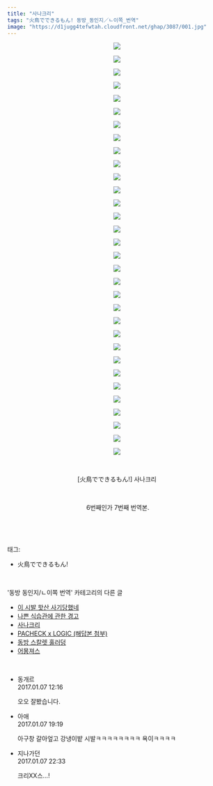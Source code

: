 ```yaml
---
title: "사나크리"
tags: "火鳥でできるもん! 동방_동인지／ㄴ이쪽_번역"
image: "https://d1jugg4tefwtah.cloudfront.net/ghap/3087/001.jpg"
---
```

<div class="article">
<p style="text-align: center; clear: none; float: none;"><img src="{{ site.imgserver11 }}/ghap/3087/001.jpg"/></p>
<p style="text-align: center; clear: none; float: none;"><img src="{{ site.imgserver11 }}/ghap/3087/002.jpg"/></p>
<p style="text-align: center; clear: none; float: none;"><img src="{{ site.imgserver11 }}/ghap/3087/003.jpg"/></p>
<p style="text-align: center; clear: none; float: none;"><img src="{{ site.imgserver11 }}/ghap/3087/004.jpg"/></p>
<p style="text-align: center; clear: none; float: none;"><img src="{{ site.imgserver11 }}/ghap/3087/005.jpg"/></p>
<p style="text-align: center; clear: none; float: none;"><img src="{{ site.imgserver11 }}/ghap/3087/006.jpg"/></p>
<p style="text-align: center; clear: none; float: none;"><img src="{{ site.imgserver11 }}/ghap/3087/007.jpg"/></p>
<p style="text-align: center; clear: none; float: none;"><img src="{{ site.imgserver11 }}/ghap/3087/008.jpg"/></p>
<p style="text-align: center; clear: none; float: none;"><img src="{{ site.imgserver11 }}/ghap/3087/009.jpg"/></p>
<p style="text-align: center; clear: none; float: none;"><img src="{{ site.imgserver11 }}/ghap/3087/010.jpg"/></p>
<p style="text-align: center; clear: none; float: none;"><img src="{{ site.imgserver11 }}/ghap/3087/011.jpg"/></p>
<p style="text-align: center; clear: none; float: none;"><img src="{{ site.imgserver11 }}/ghap/3087/012.jpg"/></p>
<p style="text-align: center; clear: none; float: none;"><img src="{{ site.imgserver11 }}/ghap/3087/013.jpg"/></p>
<p style="text-align: center; clear: none; float: none;"><img src="{{ site.imgserver11 }}/ghap/3087/014.jpg"/></p>
<p style="text-align: center; clear: none; float: none;"><img src="{{ site.imgserver11 }}/ghap/3087/015.jpg"/></p>
<p style="text-align: center; clear: none; float: none;"><img src="{{ site.imgserver11 }}/ghap/3087/016.jpg"/></p>
<p style="text-align: center; clear: none; float: none;"><img src="{{ site.imgserver11 }}/ghap/3087/017.jpg"/></p>
<p style="text-align: center; clear: none; float: none;"><img src="{{ site.imgserver11 }}/ghap/3087/018.jpg"/></p>
<p style="text-align: center; clear: none; float: none;"><img src="{{ site.imgserver11 }}/ghap/3087/019.jpg"/></p>
<p style="text-align: center; clear: none; float: none;"><img src="{{ site.imgserver11 }}/ghap/3087/020.jpg"/></p>
<p style="text-align: center; clear: none; float: none;"><img src="{{ site.imgserver11 }}/ghap/3087/021.jpg"/></p>
<p style="text-align: center; clear: none; float: none;"><img src="{{ site.imgserver11 }}/ghap/3087/022.jpg"/></p>
<p style="text-align: center; clear: none; float: none;"><img src="{{ site.imgserver11 }}/ghap/3087/023.jpg"/></p>
<p style="text-align: center; clear: none; float: none;"><img src="{{ site.imgserver11 }}/ghap/3087/024.jpg"/></p>
<p style="text-align: center; clear: none; float: none;"><img src="{{ site.imgserver11 }}/ghap/3087/025.jpg"/></p>
<p style="text-align: center; clear: none; float: none;"><img src="{{ site.imgserver11 }}/ghap/3087/026.jpg"/></p>
<p style="text-align: center; clear: none; float: none;"><img src="{{ site.imgserver11 }}/ghap/3087/027.jpg"/></p>
<p style="text-align: center; clear: none; float: none;"><img src="{{ site.imgserver11 }}/ghap/3087/028.jpg"/></p>
<p style="text-align: center; clear: none; float: none;"><img src="{{ site.imgserver11 }}/ghap/3087/029.jpg"/></p>
<p style="text-align: center; clear: none; float: none;"><img src="{{ site.imgserver11 }}/ghap/3087/030.jpg"/></p>
<p style="text-align: center; clear: none; float: none;"><img src="{{ site.imgserver11 }}/ghap/3087/031.jpg"/></p>
<p style="text-align: center; clear: none; float: none;"><img src="{{ site.imgserver11 }}/ghap/3087/032.jpg"/></p>
<p style="text-align: center; clear: none; float: none;"><br/></p>
<p style="text-align: center; clear: none; float: none;">[火鳥でできるもん!] 사나크리</p>
<p style="text-align: center; clear: none; float: none;"><br/></p>
<p style="text-align: center; clear: none; float: none;"> 6번째인가 7번째 번역본.</p>
<p><br/></p>
</div><br/>
<div class="tagTrail">
<p>태그: </p>
<ul>
<li>火鳥でできるもん!</li>
</ul>
</div><br/>
<div class="another">
<p>'동방 동인지/ㄴ이쪽 번역' 카테고리의 다른 글</p>
<ul>
<li><a href="/ghap_3090">이 시발 핫산 사기당했네</a></li>
<li><a href="/ghap_3089">나쁜 식습관에 관한 경고</a></li>
<li><a href="/ghap_3087">사나크리</a></li>
<li><a href="/ghap_2830">PACHECK x LOGIC (해답본 첨부)</a></li>
<li><a href="/ghap_1925">동방 스칼렛 훌러덩</a></li>
<li><a href="/ghap_1896">어묭져스</a></li>
</ul>
</div><br/>
<div class="cb_module cb_fluid">
<div class="cb_wrt cb_profile">
<div class="comment">
<ul>
<li class="cb_thumb_off" id="comment14885182">
<div class="cb_comment_area">
<div class="cb_info_area">
<div class="cb_section">
<span class="cb_nick_name">동개르</span>
</div>
<div class="cb_section">
<span class="cb_date">2017.01.07 12:16 </span>
</div>
</div>
<div class="cb_dsc_comment">
<p class="cb_dsc">
											오오 잘봤습니다.<br/>
</p>
</div>
</div></li>
<li class="cb_thumb_off" id="comment14885554">
<div class="cb_comment_area">
<div class="cb_info_area">
<div class="cb_section">
<span class="cb_nick_name">아애</span>
</div>
<div class="cb_section">
<span class="cb_date">2017.01.07 19:19 </span>
</div>
</div>
<div class="cb_dsc_comment">
<p class="cb_dsc">
											아구창 갈아엎고 강냉이밭 시발ㅋㅋㅋㅋㅋㅋㅋㅋ 욕이ㅋㅋㅋㅋ
										</p>
</div>
</div></li>
<li class="cb_thumb_off" id="comment14885732">
<div class="cb_comment_area">
<div class="cb_info_area">
<div class="cb_section">
<span class="cb_nick_name">지나가던</span>
</div>
<div class="cb_section">
<span class="cb_date">2017.01.07 22:33 </span>
</div>
</div>
<div class="cb_dsc_comment">
<p class="cb_dsc">
											크리XX스...!
										</p>
</div>
</div></li>
</ul>
</div>
</div><!-- commentList close -->
</div><br/>
